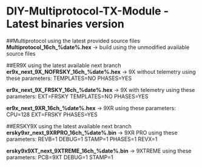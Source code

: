 # DIY-Multiprotocol-TX-Module - Latest binaries version

##Multiprotocol using the latest provided source files
**Multiprotocol_16ch_%date%.hex** -> build using the unmodified available source files

##ER9X using the latest available next branch
**er9x_next_9X_NOFRSKY_16ch_%date%.hex** -> 9X without telemetry using these parameters: TEMPLATES=NO PHASES=YES

**er9x_next_9X_FRSKY_16ch_%date%.hex** -> 9X with telemetry using these parameters: EXT=FRSKY TEMPLATES=NO PHASES=YES

**er9x_next_9XR_16ch_%date%.hex** -> 9XR using these parameters: CPU=128 EXT=FRSKY PHASES=YES

##ERSKY9X using the latest available next branch
**ersky9xr_next_9XRPRO_16ch_%date%.bin** -> 9XR PRO using these parameters: REVB=1 DEBUG=1 STAMP=1 PHASES=1 REVX=1

**ersky9x9XT_next_9XTREME_16ch_%date%.bin** -> 9XTREME using these parameters: PCB=9XT DEBUG=1 STAMP=1
